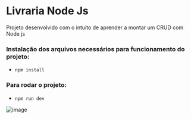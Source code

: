 # Livraria Node Js 

Projeto desenvolvido com o intuito de aprender a montar um CRUD com Node js

### Instalação dos arquivos necessários para funcionamento do projeto:
- `npm install`

### Para rodar o projeto:
- `npm run dev`

![image](https://user-images.githubusercontent.com/54185747/202777977-c728ce21-b6cf-46f8-a634-be83784aa79a.png)
